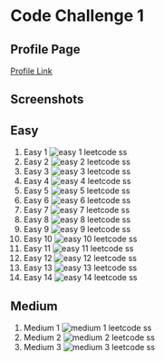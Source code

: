 # Code Challenge 1

## Profile Page

[Profile Link](https://leetcode.com/u/Jepzec/)

## Screenshots

## Easy

1. Easy 1
   ![easy 1 leetcode ss](easy-1.png)
2. Easy 2
   ![easy 2 leetcode ss](easy-2.png)
3. Easy 3
   ![easy 3 leetcode ss](easy-3.png)
4. Easy 4
   ![easy 4 leetcode ss](easy-4.png)
5. Easy 5
   ![easy 5 leetcode ss](easy-5.png)
6. Easy 6
   ![easy 6 leetcode ss](easy-6.png)
7. Easy 7
   ![easy 7 leetcode ss](easy-7.png)
8. Easy 8
   ![easy 8 leetcode ss](easy-8.png)
9. Easy 9
   ![easy 9 leetcode ss](easy-9.png)
10. Easy 10
    ![easy 10 leetcode ss](easy-10.png)
11. Easy 11
    ![easy 11 leetcode ss](easy-11.png)
12. Easy 12
    ![easy 12 leetcode ss](easy-12.png)
13. Easy 13
    ![easy 13 leetcode ss](easy-13.png)
14. Easy 14
    ![easy 14 leetcode ss](easy-2-1.png)

## Medium

1. Medium 1
   ![medium 1 leetcode ss](medium-1.png)
2. Medium 2
   ![medium 2 leetcode ss](medium-2.png)
3. Medium 3
   ![medium 3 leetcode ss](medium-3.png)
